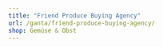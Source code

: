```yaml
---
title: "Friend Produce Buying Agency"
url: /ganta/friend-produce-buying-agency/
shop: Gemüse & Obst
---
```

